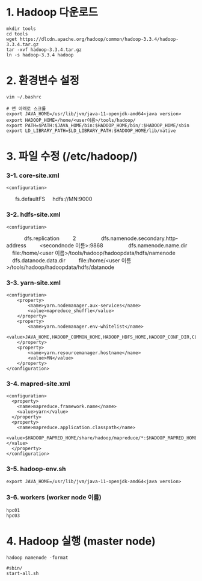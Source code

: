 # 1. Hadoop 다운로드

    mkdir tools
    cd tools
    wget https://dlcdn.apache.org/hadoop/common/hadoop-3.3.4/hadoop-3.3.4.tar.gz
    tar -xvf hadoop-3.3.4.tar.gz
    ln -s hadoop-3.3.4 hadoop

# 2. 환경변수 설정

    vim ~/.bashrc

    # 맨 아래로 스크롤
    export JAVA_HOME=/usr/lib/jvm/java-11-openjdk-amd64<java version>
    export HADOOP_HOME=/home/<user이름>/tools/hadoop/
    export PATH=$PATH:$JAVA_HOME/bin:$HADOOP_HOME/bin/:$HADOOP_HOME/sbin
    export LD_LIBRARY_PATH=$LD_LIBRARY_PATH:$HADOOP_HOME/lib/native

# 3. 파일 수정 (/etc/hadoop/)
### 3-1. core-site.xml

    <configuration>
    <property>
        <name>fs.defaultFS</name>
        <value>hdfs://MN:9000</value>
    </property>
    </configuration>

### 3-2. hdfs-site.xml

    <configuration>
    <property>
        <name>dfs.replication</name>
        <value>2</value>
    </property>
    <property>
        <name>dfs.namenode.secondary.http-address</name>
        <value><secondnode 이름>:9868</value>
    </property>
    <property>
        <name>dfs.namenode.name.dir</name>
        <value>file:/home/<user 이름>/tools/hadoop/hadoopdata/hdfs/namenode</value>
    </property>
    <property>
        <name>dfs.datanode.data.dir</name>
        <value>file:/home/<user 이름>/tools/hadoop/hadoopdata/hdfs/datanode</value>
    </property>
    </configuration>

### 3-3. yarn-site.xml

    <configuration>    
        <property>
            <name>yarn.nodemanager.aux-services</name>
            <value>mapreduce_shuffle</value>
        </property>
        <property>
            <name>yarn.nodemanager.env-whitelist</name>
            <value>JAVA_HOME,HADOOP_COMMON_HOME,HADOOP_HDFS_HOME,HADOOP_CONF_DIR,CLASSPATH_PREPEND_DISTCACHE,HADOOP_YARN_HOME,HADOOP_HOME,PATH,LANG,TZ,HADOOP_MAPRED_HOME</value>
        </property>
        <property>
            <name>yarn.resourcemanager.hostname</name>
            <value>MN</value>
        </property>
    </configuration>

### 3-4. mapred-site.xml

    <configuration>
      <property>
        <name>mapreduce.framework.name</name>
        <value>yarn</value>
      </property>
      <property>
        <name>mapreduce.application.classpath</name>
        <value>$HADOOP_MAPRED_HOME/share/hadoop/mapreduce/*:$HADOOP_MAPRED_HOME/share/hadoop/mapreduce/lib/*</value>
      </property>
    </configuration>


### 3-5. hadoop-env.sh

    export JAVA_HOME=/usr/lib/jvm/java-11-openjdk-amd64<java version>

### 3-6. workers (worker node 이름)

    hpc01
    hpc03

# 4. Hadoop 실행 (master node)

    hadoop namenode -format
    
    #sbin/
    start-all.sh
